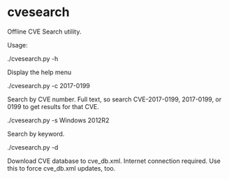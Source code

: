# cvesearch
Offline CVE Search utility.



Usage:



./cvesearch.py -h

  Display the help menu
  
./cvesearch.py -c 2017-0199

  Search by CVE number. Full text, so search CVE-2017-0199, 2017-0199, or 0199 to get results for that CVE.

./cvesearch.py -s Windows 2012R2

  Search by keyword.
  
./cvesearch.py -d 

  Download CVE database to cve_db.xml. Internet connection required. Use this to force cve_db.xml updates, too.

